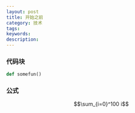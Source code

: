 ```yaml
---
layout: post
title: 开始之前
category: 技术 
tags: 
keywords: 
description: 
---
```


### 代码块
```python
def somefun()
```

### 公式

$$\sum_{i=0}^100 i$$

